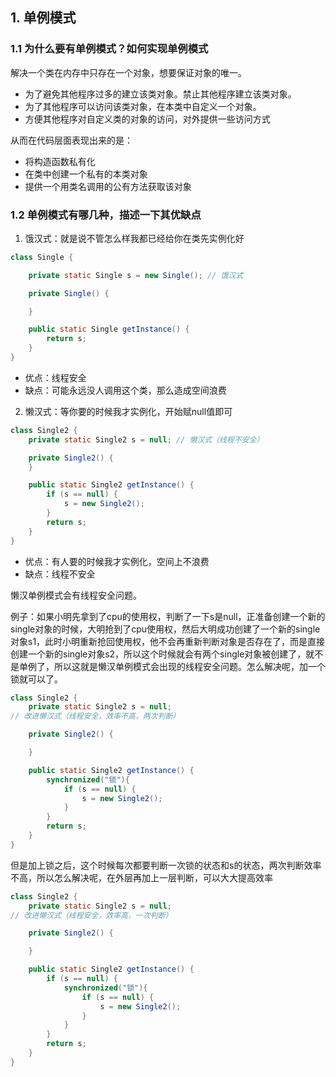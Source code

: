 ## 1. 单例模式

### 1.1 为什么要有单例模式？如何实现单例模式

解决一个类在内存中只存在一个对象，想要保证对象的唯一。
- 为了避免其他程序过多的建立该类对象。禁止其他程序建立该类对象。
- 为了其他程序可以访问该类对象，在本类中自定义一个对象。
- 方便其他程序对自定义类的对象的访问，对外提供一些访问方式

从而在代码层面表现出来的是：

- 将构造函数私有化
- 在类中创建一个私有的本类对象
- 提供一个用类名调用的公有方法获取该对象

### 1.2 单例模式有哪几种，描述一下其优缺点

1. 饿汉式：就是说不管怎么样我都已经给你在类先实例化好
```java
class Single {

    private static Single s = new Single(); // 饿汉式

    private Single() {

    }

    public static Single getInstance() {
        return s;
    }
}
```
- 优点：线程安全
- 缺点：可能永远没人调用这个类，那么造成空间浪费

2. 懒汉式：等你要的时候我才实例化，开始赋null值即可
```java
class Single2 {
    private static Single2 s = null; // 懒汉式（线程不安全）

    private Single2() {
    }

    public static Single2 getInstance() {
        if (s == null) {
            s = new Single2();
        }
        return s;
    }
}
```
- 优点：有人要的时候我才实例化，空间上不浪费
- 缺点：线程不安全

懒汉单例模式会有线程安全问题。

例子：如果小明先拿到了cpu的使用权，判断了一下s是null，正准备创建一个新的single对象的时候，大明抢到了cpu使用权，然后大明成功创建了一个新的single对象s1，此时小明重新抢回使用权，他不会再重新判断对象是否存在了，而是直接创建一个新的single对象s2，所以这个时候就会有两个single对象被创建了，就不是单例了，所以这就是懒汉单例模式会出现的线程安全问题。怎么解决呢，加一个锁就可以了。

```java
class Single2 {
    private static Single2 s = null;
// 改进懒汉式（线程安全，效率不高，两次判断）

    private Single2() {

    }

    public static Single2 getInstance() {
        synchronized("锁"){
            if (s == null) {
                s = new Single2();
            }
        }
        return s;
    }
}
```
但是加上锁之后，这个时候每次都要判断一次锁的状态和s的状态，两次判断效率不高，所以怎么解决呢，在外层再加上一层判断，可以大大提高效率
```java
class Single2 {
    private static Single2 s = null;
// 改进懒汉式（线程安全，效率高，一次判断）

    private Single2() {

    }

    public static Single2 getInstance() {
        if (s == null) {
            synchronized("锁"){
                if (s == null) {
                    s = new Single2();
                }
            }
        }
        return s;
    }
}
```












